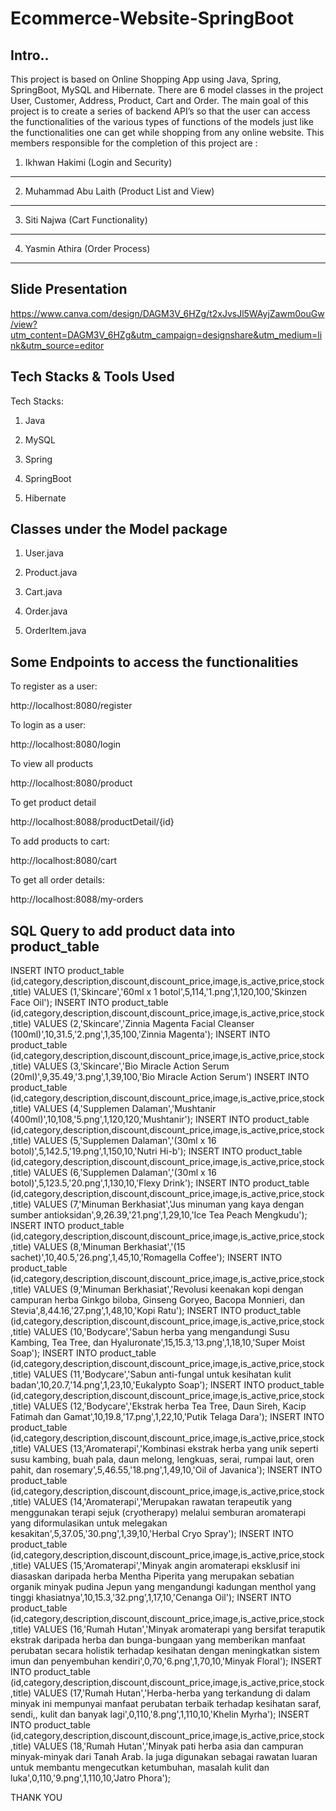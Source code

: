 # Ecommerce-Website-SpringBoot
Intro..
-----
This project is based on Online Shopping App using Java, Spring, SpringBoot, MySQL and Hibernate. There are 6 model classes in the project User, Customer, Address, Product, Cart and Order. The main goal of this project is to create a series of backend API’s so that the user can access the functionalities of the various types of functions of the models just like the functionalities one can get while shopping from any online website. This members responsible for the completion of this project are :

1. Ikhwan Hakimi (Login and Security)
-----------

2. Muhammad Abu Laith (Product List and View)
-----------

3. Siti Najwa (Cart Functionality)
-------------------

4. Yasmin Athira (Order Process)
------------

Slide Presentation
---------------------------

https://www.canva.com/design/DAGM3V_6HZg/t2xJvsJl5WAyjZawm0ouGw/view?utm_content=DAGM3V_6HZg&utm_campaign=designshare&utm_medium=link&utm_source=editor

Tech Stacks & Tools Used 
------------------------

Tech Stacks:

1. Java

2. MySQL

3. Spring

4. SpringBoot

5. Hibernate

Classes under the Model package
-------------------------------

1. User.java

2. Product.java

3. Cart.java

4. Order.java

5. OrderItem.java

Some Endpoints to access the functionalities
--------------------------------------------

To register as a user:

http://localhost:8080/register

To login as a user:

http://localhost:8080/login

To view all products

http://localhost:8080/product

To get product detail

http://localhost:8088/productDetail/{id}

To add products to cart:

http://localhost:8080/cart

To get all order details:

http://localhost:8088/my-orders

SQL Query to add product data into product_table
--------------------------------------------
INSERT INTO product_table (id,category,description,discount,discount_price,image,is_active,price,stock,title) VALUES (1,'Skincare','60ml x 1 botol',5,114,'1.png',1,120,100,'Skinzen Face Oil');
INSERT INTO product_table (id,category,description,discount,discount_price,image,is_active,price,stock,title) VALUES (2,'Skincare','Zinnia Magenta Facial Cleanser (100ml)',10,31.5,'2.png',1,35,100,'Zinnia Magenta');
INSERT INTO product_table (id,category,description,discount,discount_price,image,is_active,price,stock,title) VALUES (3,'Skincare','Bio Miracle Action Serum (20ml)',9,35.49,'3.png',1,39,100,'Bio Miracle Action Serum')
INSERT INTO product_table (id,category,description,discount,discount_price,image,is_active,price,stock,title) VALUES (4,'Supplemen Dalaman','Mushtanir (400ml)',10,108,'5.png',1,120,120,'Mushtanir');
INSERT INTO product_table (id,category,description,discount,discount_price,image,is_active,price,stock,title) VALUES (5,'Supplemen Dalaman','(30ml x 16 botol)',5,142.5,'19.png',1,150,10,'Nutri Hi-b');
INSERT INTO product_table (id,category,description,discount,discount_price,image,is_active,price,stock,title) VALUES (6,'Supplemen Dalaman','(30ml x 16 botol)',5,123.5,'20.png',1,130,10,'Flexy Drink');
INSERT INTO product_table (id,category,description,discount,discount_price,image,is_active,price,stock,title) VALUES (7,'Minuman Berkhasiat','Jus minuman yang kaya dengan sumber antioksidan',9,26.39,'21.png',1,29,10,'Ice Tea Peach Mengkudu');
INSERT INTO product_table (id,category,description,discount,discount_price,image,is_active,price,stock,title) VALUES (8,'Minuman Berkhasiat','(15 sachet)',10,40.5,'26.png',1,45,10,'Romagella Coffee');
INSERT INTO product_table (id,category,description,discount,discount_price,image,is_active,price,stock,title) VALUES (9,'Minuman Berkhasiat','Revolusi keenakan kopi dengan campuran herba Ginkgo biloba, Ginseng Goryeo, Bacopa Monnieri, dan Stevia',8,44.16,'27.png',1,48,10,'Kopi Ratu');
INSERT INTO product_table (id,category,description,discount,discount_price,image,is_active,price,stock,title) VALUES (10,'Bodycare','Sabun herba yang mengandungi Susu Kambing, Tea Tree, dan Hyaluronate',15,15.3,'13.png',1,18,10,'Super Moist Soap');
INSERT INTO product_table (id,category,description,discount,discount_price,image,is_active,price,stock,title) VALUES (11,'Bodycare','Sabun anti-fungal untuk kesihatan kulit badan',10,20.7,'14.png',1,23,10,'Eukalypto Soap');
INSERT INTO product_table (id,category,description,discount,discount_price,image,is_active,price,stock,title) VALUES (12,'Bodycare','Ekstrak herba Tea Tree, Daun Sireh, Kacip Fatimah dan Gamat',10,19.8,'17.png',1,22,10,'Putik Telaga Dara');
INSERT INTO product_table (id,category,description,discount,discount_price,image,is_active,price,stock,title) VALUES (13,'Aromaterapi','Kombinasi ekstrak herba yang unik seperti susu kambing, buah pala, daun melong, lengkuas, serai, rumpai laut, oren pahit, dan rosemary',5,46.55,'18.png',1,49,10,'Oil of Javanica');
INSERT INTO product_table (id,category,description,discount,discount_price,image,is_active,price,stock,title) VALUES (14,'Aromaterapi','Merupakan rawatan terapeutik yang menggunakan terapi sejuk (cryotherapy) melalui semburan aromaterapi yang diformulasikan untuk melegakan kesakitan',5,37.05,'30.png',1,39,10,'Herbal Cryo Spray');
INSERT INTO product_table (id,category,description,discount,discount_price,image,is_active,price,stock,title) VALUES (15,'Aromaterapi','Minyak angin aromaterapi eksklusif ini diasaskan daripada herba Mentha Piperita yang merupakan sebatian organik minyak pudina Jepun yang mengandungi kadungan menthol yang tinggi khasiatnya',10,15.3,'32.png',1,17,10,'Cenanga Oil');
INSERT INTO product_table (id,category,description,discount,discount_price,image,is_active,price,stock,title) VALUES (16,'Rumah Hutan','Minyak aromaterapi yang bersifat teraputik ekstrak daripada herba dan bunga-bungaan yang memberikan manfaat perubatan secara holistik terhadap kesihatan dengan meningkatkan sistem imun dan penyembuhan kendiri',0,70,'6.png',1,70,10,'Minyak Floral');
INSERT INTO product_table (id,category,description,discount,discount_price,image,is_active,price,stock,title) VALUES (17,'Rumah Hutan','Herba-herba yang terkandung di dalam minyak ini mempunyai manfaat perubatan terbaik terhadap kesihatan saraf, sendi,, kulit dan banyak lagi',0,110,'8.png',1,110,10,'Khelin Myrha');
INSERT INTO product_table (id,category,description,discount,discount_price,image,is_active,price,stock,title) VALUES (18,'Rumah Hutan','Minyak pati herba asia dan campuran minyak-minyak dari Tanah Arab. Ia juga digunakan sebagai rawatan luaran untuk membantu mengecutkan ketumbuhan, masalah kulit dan luka',0,110,'9.png',1,110,10,'Jatro Phora');

THANK YOU 
